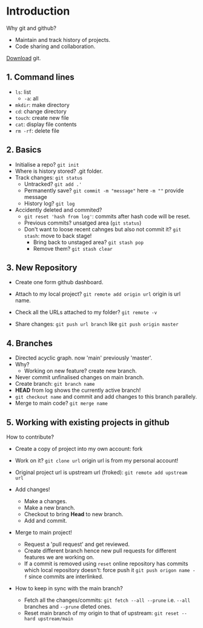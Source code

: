 # Introduction

Why git and github?
- Maintain and track history of projects.
- Code sharing and collaboration.

[Download](http://git-scm.com/) git.

## 1. Command lines

- `ls`: list
  - `-a`: all
- `mkdir`: make directory
- `cd`: change directory
- `touch`: create new file
- `cat`: display file contents
- `rm -rf`: delete file   

## 2. Basics

- Initialise a repo? `git init`
- Where is history stored? .git folder.
- Track changes: `git status`
  - Untracked? `git add .'`
  - Permanently save? `git commit -m "message"` here `-m ""` provide message
  - History log? `git log`
- Accidently deleted and commited?
  - `git reset 'hash from log'`: commits after hash code will be reset.
  - Previous commits? unsatged area (`git status`)
  - Don't want to loose recent cahnges but also not commit it? `git stash`: move to back stage!
    - Bring back to unstaged area? `git stash pop`
    - Remove them? `git stash clear`

## 3. New Repository

- Create one form github dashboard.
- Attach to my local project? `git remote add origin url` origin is url name.
- Check all the URLs attached to my folder? `git remote -v`

- Share changes: `git push url branch` like `git push origin master`

## 4. Branches

- Directed acyclic graph. now 'main' previously 'master'.
- Why? 
  - Working on new feature? create new branch.
- Never commit unfinalised changes on main branch.
- Create branch: `git branch name`
- **HEAD** from log shows the currently active branch!
- `git checkout name` and commit and add changes to this branch parallely.
- Merge to main code? `git merge name`

## 5. Working with existing projects in github

How to contribute?
- Create a copy of project into my own account: fork
- Work on it? `git clone url` origin url is from my personal account!
- Original project url is upstream url (froked): `git remote add upstream url`

- Add changes!
  - Make a changes.
  - Make a new branch.
  - Checkout to bring **Head** to new branch.
  - Add and commit.

- Merge to main project!
  - Request a 'pull request' and get reviewed.
  - Create different branch hence new pull requests for different features we are working on.
  - If a commit is removed using `reset` online repository has commits which local repository doesn't: force push it `git push origon name -f` since commits are interlinked.

- How to keep in sync with the main branch?
  - Fetch all the changes/commits: `git fetch --all --prune` i.e. `--all` branches and `--prune` dleted ones.
  - Reset main branch of my origin to that of upstream: `git reset --hard upstream/main`

